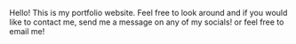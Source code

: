 Hello! This is my portfolio website. Feel free to look around and if you would like to contact me, send me a message on any of my socials! or feel free to email me! 
